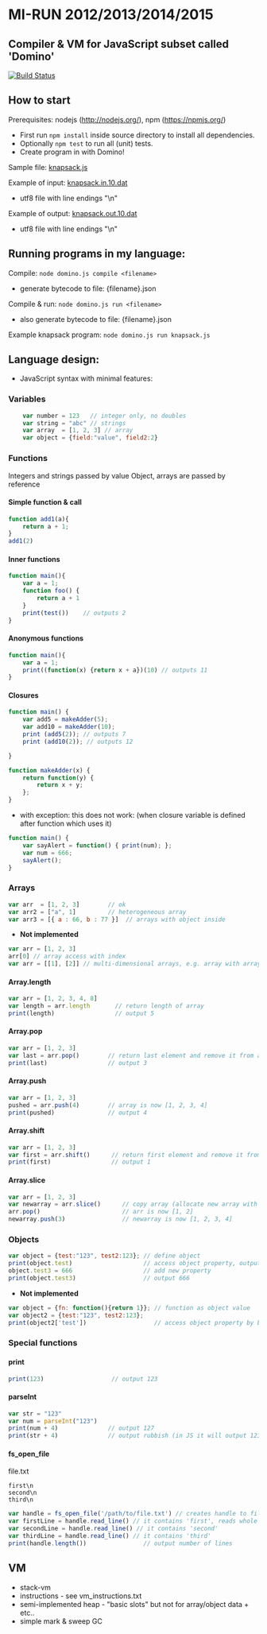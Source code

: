 # MI-RUN 2012/2013/2014/2015

## Compiler & VM for JavaScript subset called 'Domino'

[![Build Status](https://travis-ci.org/tenerd/mi-run.svg?branch=master)](https://travis-ci.org/tenerd/mi-run)

## How to start

Prerequisites: nodejs (http://nodejs.org/), npm (https://npmjs.org/)

* First run `npm install` inside source directory to install all dependencies.
* Optionally `npm test` to run all (unit) tests.
* Create program in with Domino!

Sample file: <a href="knapsack.js">knapsack.js</a>

Example of input: <a href="compiler/fixture/knapsack.in.10.dat">knapsack.in.10.dat</a>

* utf8 file with line endings "\n" 
    
Example of output: <a href="compiler/fixture/knapsack.out.10.dat">knapsack.out.10.dat</a>

* utf8 file with line endings "\n"

## Running programs in my language:

Compile:  `node domino.js compile <filename>`
 
* generate bytecode to file: {filename}.json

Compile & run: `node domino.js run <filename>`

* also generate bytecode to file: {filename}.json    

Example knapsack program: `node domino.js run knapsack.js`

## Language design:

* JavaScript syntax with minimal features:
 
### Variables
 
~~~~ JavaScript
    var number = 123   // integer only, no doubles
    var string = "abc" // strings
    var array  = [1, 2, 3] // array
    var object = {field:"value", field2:2}
~~~~
 
### Functions

Integers and strings passed by value
Object, arrays are passed by reference  

#### Simple function & call

~~~~ JavaScript
function add1(a){     
    return a + 1;
}
add1(2)
~~~~

#### Inner functions
 
~~~~ JavaScript
function main(){
    var a = 1; 
    function foo() {
        return a + 1
    } 
    print(test())    // outputs 2
}
~~~~

#### Anonymous functions

~~~~ JavaScript
function main(){
    var a = 1; 
    print((function(x) {return x + a})(10) // outputs 11     
}
~~~~

#### Closures

~~~~ JavaScript
function main() {
    var add5 = makeAdder(5);
    var add10 = makeAdder(10);
    print (add5(2)); // outputs 7
    print (add10(2)); // outputs 12

}

function makeAdder(x) {
    return function(y) {
        return x + y;
    };
}
~~~~

* with exception: this does not work: 
(when closure variable is defined after function which uses it) 

~~~~ JavaScript
function main() {
    var sayAlert = function() { print(num); };
    var num = 666;
    sayAlert();
}
~~~~

### Arrays

~~~~ JavaScript
var arr  = [1, 2, 3]        // ok
var arr2 = ["a", 1]         // heterogeneous array
var arr3 = [{ a : 66, b : 77 }]  // arrays with object inside 
~~~~

* **Not implemented**
~~~~ JavaScript
var arr = [1, 2, 3]
arr[0] // array access with index
var arr = [[1], [2]] // multi-dimensional arrays, e.g. array with array inside
~~~~

#### Array.length

~~~~ JavaScript
var arr = [1, 2, 3, 4, 8]
var length = arr.length       // return length of array
print(length)                 // output 5 
~~~~

#### Array.pop

~~~~ JavaScript
var arr = [1, 2, 3]
var last = arr.pop()        // return last element and remove it from array
print(last)                 // output 3
~~~~

#### Array.push

~~~~ JavaScript
var arr = [1, 2, 3]
pushed = arr.push(4)        // array is now [1, 2, 3, 4]
print(pushed)               // output 4
~~~~

#### Array.shift

~~~~ JavaScript
var arr = [1, 2, 3]
var first = arr.shift()      // return first element and remove it from array
print(first)                 // output 1
~~~~

#### Array.slice

~~~~ JavaScript
var arr = [1, 2, 3]
var newarray = arr.slice()      // copy array (allocate new array with same data), e.g. it has different reference to same data
arr.pop()                       // arr is now [1, 2]
newarray.push(3)                // newarray is now [1, 2, 3, 4]
~~~~


### Objects

~~~~ JavaScript
var object = {test:"123", test2:123}; // define object
print(object.test)                    // access object property, output "123"
object.test3 = 666                    // add new property
print(object.test3)                   // output 666
~~~~

* **Not implemented**
~~~~ JavaScript
var object = {fn: function(){return 1}}; // function as object value
var object2 = {test:"123", test2:123}; 
print(object2['test'])                   // access object property by bracket notation
~~~~

### Special functions

#### print

~~~~ JavaScript 
print(123)                   // output 123 
~~~~

#### parseInt
~~~~ JavaScript
var str = "123"
var num = parseInt("123")
print(num + 4)              // output 127                  
print(str + 4)              // output rubbish (in JS it will output 1234)                  
~~~~

#### fs_open_file

file.txt
~~~~
first\n
second\n
third\n
~~~~

~~~~ JavaScript
var handle = fs_open_file('/path/to/file.txt') // creates handle to filename
var firstLine = handle.read_line() // it contains 'first', reads whole file (not optimal)                   
var secondLine = handle.read_line() // it contains 'second'                   
var thirdLine = handle.read_line() // it contains 'third'
print(handle.length())                // output number of lines                   
~~~~
 


VM
--
* stack-vm
* instructions - see vm_instructions.txt
* semi-implemented heap - "basic slots" but not for array/object data + etc..
* simple mark & sweep GC



